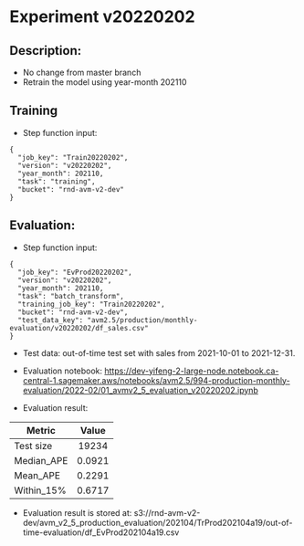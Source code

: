 # Experiment v20220202

## Description:
* No change from master branch
* Retrain the model using year-month 202110

## Training
* Step function input:
```
{
  "job_key": "Train20220202",
  "version": "v20220202",
  "year_month": 202110,
  "task": "training",
  "bucket": "rnd-avm-v2-dev"
}
```

## Evaluation:
* Step function input:
```
{
  "job_key": "EvProd20220202",
  "version": "v20220202",
  "year_month": 202110,
  "task": "batch_transform",
  "training_job_key": "Train20220202",
  "bucket": "rnd-avm-v2-dev",
  "test_data_key": "avm2.5/production/monthly-evaluation/v20220202/df_sales.csv"
}
```

* Test data: out-of-time test set with sales from 2021-10-01 to 2021-12-31.

* Evaluation notebook: https://dev-yifeng-2-large-node.notebook.ca-central-1.sagemaker.aws/notebooks/avm2.5/994-production-monthly-evaluation/2022-02/01_avmv2_5_evaluation_v20220202.ipynb

* Evaluation result:

| Metric        | Value         |
| ------------- |:-------------:|
| Test size     | 19234         |
| Median_APE    | 0.0921        |
| Mean_APE      | 0.2291        |
| Within_15%    | 0.6717        |

- Evaluation result is stored at: s3://rnd-avm-v2-dev/avm_v2_5_production_evaluation/202104/TrProd202104a19/out-of-time-evaluation/df_EvProd202104a19.csv

